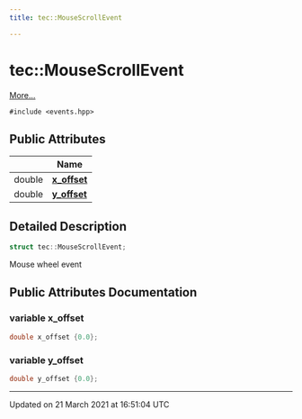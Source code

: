 ```yaml
---
title: tec::MouseScrollEvent

---
```


# tec::MouseScrollEvent



 [More...](#detailed-description)


`#include <events.hpp>`

## Public Attributes

|                | Name           |
| -------------- | -------------- |
| double | **[x_offset](/engine/Classes/structtec_1_1_mouse_scroll_event/#variable-x_offset)**  |
| double | **[y_offset](/engine/Classes/structtec_1_1_mouse_scroll_event/#variable-y_offset)**  |

## Detailed Description

```cpp
struct tec::MouseScrollEvent;
```


Mouse wheel event 

## Public Attributes Documentation

### variable x_offset

```cpp
double x_offset {0.0};
```


### variable y_offset

```cpp
double y_offset {0.0};
```


-------------------------------

Updated on 21 March 2021 at 16:51:04 UTC
